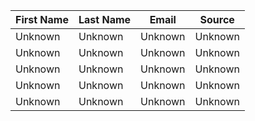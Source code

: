 First Name | Last Name | Email | Source
------------------ | ----------------- | ------------- | ----------------
Unknown | Unknown | Unknown | Unknown
Unknown | Unknown | Unknown | Unknown
Unknown | Unknown | Unknown | Unknown
Unknown | Unknown | Unknown | Unknown
Unknown | Unknown | Unknown | Unknown
